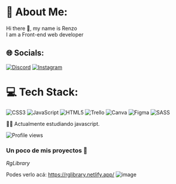 # 💫 About Me:
Hi there 👋, my name is Renzo<br>I am a Front-end web developer<br>


## 🌐 Socials:
[![Discord](https://img.shields.io/badge/Discord-%237289DA.svg?logo=discord&logoColor=white)](https://discord.gg/Pmfc7CT9yt) [![Instagram](https://img.shields.io/badge/Instagram-%23E4405F.svg?logo=Instagram&logoColor=white)](https://www.instagram.com/giannhg_/)

 # 💻 Tech Stack:
![CSS3](https://img.shields.io/badge/css3-%231572B6.svg?style=for-the-badge&logo=css3&logoColor=white) ![JavaScript](https://img.shields.io/badge/javascript-%23323330.svg?style=for-the-badge&logo=javascript&logoColor=%23F7DF1E) ![HTML5](https://img.shields.io/badge/html5-%23E34F26.svg?style=for-the-badge&logo=html5&logoColor=white) ![Trello](https://img.shields.io/badge/Trello-%23026AA7.svg?style=for-the-badge&logo=Trello&logoColor=white) ![Canva](https://img.shields.io/badge/Canva-%2300C4CC.svg?style=for-the-badge&logo=Canva&logoColor=white) 	![Figma](https://img.shields.io/badge/figma-%23F24E1E.svg?style=for-the-badge&logo=figma&logoColor=white) ![SASS](https://img.shields.io/badge/SASS-hotpink.svg?style=for-the-badge&logo=SASS&logoColor=white)
 
 
 👩‍💻 Actualmente estudiando javascript.
 
![Profile views](https://gpvc.arturio.dev/mrgiann)




### Un poco de mis proyectos :loudspeaker: 

*RgLibrary*

Podes verlo acá: https://rglibrary.netlify.app/
![image](https://user-images.githubusercontent.com/82038942/192119698-62d0dde5-ac2f-42f2-acee-75020b3ce129.png)



